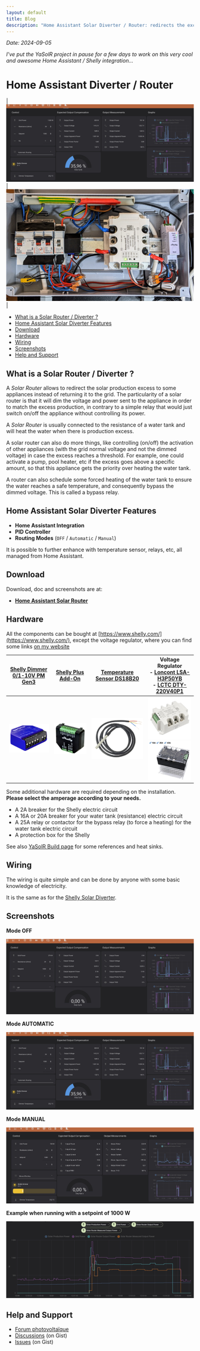 ```yaml
---
layout: default
title: Blog
description: "Home Assistant Solar Diverter / Router: redirects the excess solar production to a water tank or heater"
---
```


_Date: 2024-09-05_

_I've put the YaSolR project in pause for a few days to work on this very cool and awesome Home Assistant / Shelly integration..._

# Home Assistant Diverter / Router

| [![](../assets/img/screenshots/HA_Router_Mode_AUTO.jpeg)](../assets/img/screenshots/HA_Router_Mode_AUTO.jpeg) | [![](../assets/img/hardware/shelly_solar_diverter_poc2.jpeg)](../assets/img/hardware/shelly_solar_diverter_poc2.jpeg) |

- [What is a Solar Router / Diverter ?](#what-is-a-solar-router--diverter-)
- [Home Assistant Solar Diverter Features](#home-assistant-solar-diverter-features)
- [Download](#download)
- [Hardware](#hardware)
- [Wiring](#wiring)
- [Screenshots](#screenshots)
- [Help and Support](#help-and-support)

## What is a Solar Router / Diverter ?

A _Solar Router_ allows to redirect the solar production excess to some appliances instead of returning it to the grid.
The particularity of a solar router is that it will dim the voltage and power sent to the appliance in order to match the excess production, in contrary to a simple relay that would just switch on/off the appliance without controlling its power.

A _Solar Router_ is usually connected to the resistance of a water tank and will heat the water when there is production excess.

A solar router can also do more things, like controlling (on/off) the activation of other appliances (with the grid normal voltage and not the dimmed voltage) in case the excess reaches a threshold. For example, one could activate a pump, pool heater, etc if the excess goes above a specific amount, so that this appliance gets the priority over heating the water tank.

A router can also schedule some forced heating of the water tank to ensure the water reaches a safe temperature, and consequently bypass the dimmed voltage. This is called a bypass relay.

## Home Assistant Solar Diverter Features

- **Home Assistant Integration**
- **PID Controller**
- **Routing Modes** (`OFF` / `Automatic` / `Manual`)

It is possible to further enhance with temperature sensor, relays, etc, all managed from Home Assistant.

## Download

Download, doc and screenshots are at:

- **[Home Assistant Solar Router](https://gist.github.com/mathieucarbou/f9215b311a9018623c1579ab5c2cad7a)**

## Hardware

All the components can be bought at [https://www.shelly.com/](https://www.shelly.com/), except the voltage regulator, where you can find some links [on my website](../build#voltage-regulators)

| [Shelly Dimmer 0/1-10V PM Gen3](https://www.shelly.com/products/shelly-0-1-10v-dimmer-pm-gen3) | [Shelly Plus Add-On](https://www.shelly.com/fr/products/shop/shelly-plus-add-on) | [Temperature Sensor DS18B20](https://www.shelly.com/fr/products/shop/temperature-sensor-ds18B20) | Voltage Regulator<br>- [Loncont LSA-H3P50YB](https://fr.aliexpress.com/item/32606780994.html)<br>- [LCTC DTY-220V40P1](https://fr.aliexpress.com/item/1005005008018888.html) |
| :-----------------------------------------------------------------------------------: | :------------------------------------------------------------------------------: | :----------------------------------------------------------------------------------------------: | :--------------------------------------------------------------------------------------------------------------------------------------------------------------------------: |
|                  ![](../assets/img/hardware/Shelly_Dimmer-10V.jpeg)                   |                  ![](../assets/img/hardware/Shelly_Addon.jpeg)                   |                           ![](../assets/img/hardware/Shelly_DS18.jpeg)                           |                             ![](../assets/img/hardware/LSA-H3P50YB.jpeg)<br>![](../assets/img/hardware/LCTC_Voltage_Regulator_DTY-220V40P1.jpeg)                             |

Some additional hardware are required depending on the installation.
**Please select the amperage according to your needs.**

- A 2A breaker for the Shelly electric circuit
- A 16A or 20A breaker for your water tank (resistance) electric circuit
- A 25A relay or contactor for the bypass relay (to force a heating) for the water tank electric circuit
- A protection box for the Shelly

See also [YaSolR Build page](https://yasolr.carbou.me/build#voltage-regulators) for some references and heat sinks.

## Wiring

The wiring is quite simple and can be done by anyone with some basic knowledge of electricity.

It is the same as for the [Shelly Solar Diverter](2024-07-01_shelly_solar_diverter.md).

## Screenshots

**Mode OFF**

![](../assets/img/screenshots/HA_Router_Mode_OFF.jpeg)

**Mode AUTOMATIC**

![](../assets/img/screenshots/HA_Router_Mode_AUTO.jpeg)

**Mode MANUAL**

![](../assets/img/screenshots/HA_Router_Mode_MANUEL.jpeg)

**Example when running with a setpoint of 1000 W**

![](../assets/img/screenshots/HA_Router_Graps.jpeg)

## Help and Support

- [Forum photovoltaïque](https://forum-photovoltaique.fr/viewtopic.php?t=72838)
- [Discussions](https://gist.github.com/mathieucarbou/f9215b311a9018623c1579ab5c2cad7a) (on Gist)
- [Issues](https://gist.github.com/mathieucarbou/f9215b311a9018623c1579ab5c2cad7a) (on Gist)
